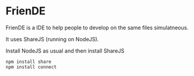 FrienDE
=======

FrienDE is a IDE to help people to develop on the same files simulatneous.

It uses ShareJS (running on NodeJS).

Install NodeJS as usual and then install ShareJS 

	npm install share
	npm install connect
